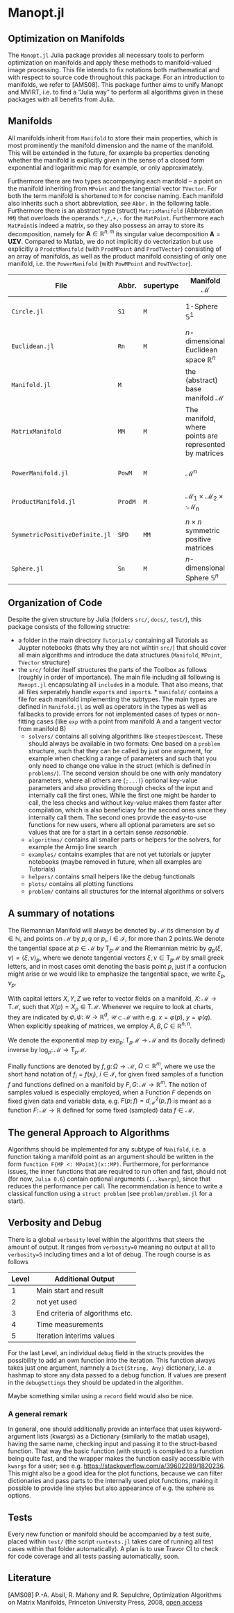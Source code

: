 # Manopt.jl
## Optimization on Manifolds
The `Manopt.jl` Julia package provides all necessary tools to perform
optimization on manifolds and apply these methods to manifold-valued image
processing. This file intends to fix notations both mathematical and with
respect to source code throughout this package. For an introduction to
manifolds, we refer to [AMS08].
This package further aims to unify Manopt and MVIRT, i.e. to find a “Julia way”
to perform all algorithms given in these packages with all benefits from Julia.

## Manifolds
All manifolds inherit from `Manifold` to store their main properties, which is
most prominently the manifold dimension and the name of the manifold. This will
be extended in the future, for example ba properties denoting whether the
manifold is explicitly given in the sense of a closed form exponential and
logarithmic map for example, or only approximately.

Furthermore there are two types accompanying each manifold – a point on the
manifold inheriting from `MPoint` and the tangential vector `TVector`. For both
the term manifold is shortened to `M` for concise naming. Each manifold also
inherits such a short abbreviation, see `Abbr.` in the following table.
Furthermore there is an abstract type (struct) `MatrixManifold` (Abbreviation `MM`) that
overloads the operands `*,/,+,-` for the `MatPoint`. Furthermore each `MatPoint`is
indeed a matrix, so they also possess an array to store its decomposition, namely
for $\mathbf{A}\in\mathbb R^{n,m}$ its singular value decomposition
$\mathbf{A} = \mathbf{U}\mathbf{\Sigma}\mathbf{V}$.
Compared to Matlab, we do not implicitly do vectorization but use explicitly a
`ProdctManifold` (with `ProdMPoint` and `ProdTVector`) consisting of an array of manifolds,
as well as the product manifold consisting of only one manifold, i.e. the `PowerManifold`
(with `PowMPoint` and `PowTVector`).

File | Abbr. |  supertype |  Manifold $\mathcal M$ | Comment
-----|-------|------------|-----------------------|---------
`Circle.jl`  | `S1`| `M` | $1$-Sphere $\mathbb S^1$ | represented as angles $p_i\in[-\pi,\pi)$
`Euclidean.jl` | `Rn` | `M` |  $n$-dimensional Euclidean space $\mathbb R^n$
`Manifold.jl`| `M`| | the (abstract) base manifold $\mathcal M$ |
`MatrixManifold` | `MM` | `M` |  The manifold, where points are represented by matrices |
`PowerManifold.jl` | `PowM` | `M` | $\mathcal M^n$ | where $n$ can be a vector |
`ProductManifold.jl` | `ProdM` | `M` | $\mathcal M_1\times \mathcal M_2\times\cdot \mathcal M_n$ | might be arranged in any array |
`SymmetricPositiveDefinite.jl` | `SPD` | `MM` |  $n\times n$ symmetric positive matrices | using the affine metric
`Sphere.jl` | `Sn` | `M` |  $n$-dimensional Sphere $\mathbb S^n$ | embedded in $\mathbb R^{n+1}$

## Organization of Code
Despite the given structure by Julia (folders `src/`, `docs/`, `test/`), this
package consists of the following structre:
* a folder in the main directory `Tutorials/` containing all Tutorials as Juypter
  notebooks (thats why they are not wihtin `src/`) that should cover all main
  algorithms and introduce the data structures (`Manifold`, `MPoint`, `TVector`
  structure)
* the `src/` folder itself structures the parts of the Toolbox as follows (roughly
  in order of importance). The main file including all following is `Manopt.jl`
  encapsulating all `include`s in a module. That also means, that all files
  seperately handle `export`s and `import`s. * `manifold/` contains a file for
  each manifold implementing the subtypes. The main types are defined in
  `Manifold.jl` as well as operators in the types as well as fallbacks to provide
  errors for not implemented cases of types or non-fitting cases (like `exp` with
  a point from manifold A and a tangent vector from manifold B)
  * `solvers/` contains all solving algorithms like `steepestDescent`.
    These should always be available in two formats: One based on a `problem`
    structure, such that they can be called by just one argument, for example
    when checking a range of parameters and such that you only need to change one
    value in the struct (which is defined in `problems/`). The second version should
    be one with only mandatory parameters, where all others are (`;...)`) optional
    key-value parameters and also providing thorough checks of the input and internally
    call the first ones. While
    the first one might be harder to call, the less checks and without key-value
    makes them faster after compilation, which is also beneficiary for the second ones
    since they internally call them. The second ones provide the easy-to-use
    functions for new users, where all optional parameters are set so values that
    are for a start in a certain sense _reasonable_.
  * `algorithms/` contains all smaller parts or helpers for the solvers, for
    example the Armijo line search
  * `examples/` contains examples that are not yet tutorials or jupyter notebooks
    (maybe removed in future, when all examples are Tutorials)
  * `helpers/` contains small helpers like the debug functionals
  * `plots/` contains all plotting functions
  * `problem/` contains all structures for the internal algorithms or solvers

## A summary of notations
The Riemannian Manifold will always be denoted by $\mathcal M$ its dimension
by $d\in\mathbb N$, and points on $\mathcal M$ by $p,q$ or $p_i$,
$i\in\mathcal I$, for more than 2 points.We denote the tangential space at
$p\in\mathcal M$ by $\mathrm{T}_p\mathcal M$ and the Riemannian metric by
$g_p(\xi,\nu) = \langle \xi,\nu\rangle_p$, where we denote tangential vectors
$\xi,\nu\in\mathrm{T}_p\mathcal M$ by small greek letters, and in most cases
omit denoting the basis point $p$, just if a confucion might arise or we
would like to emphasize the tangential space, we write $\xi_p,\nu_p$.

With capital letters $X,Y,Z$ we refer to vector fields on a manifold,
$X\colon \mathcal M \to \mathrm{T}\mathcal M$, such that $X(p) = X_p
\in \mathrm{T}\mathcal M$. Whenever we require to look at charts, they are
indicated by $\varphi,\psi\colon\mathcal U \to\mathbb R^d$,
$\mathcal U\subset\mathcal M$ with e.g. $x=\varphi(p)$, $y=\varphi(q)$.
When explicitly speaking of matrices, we employ $A,B,C\in\mathbb R^{n,n}$.

We denote the exponential map by $\exp_p\colon\mathrm{T}_p\mathcal M\to\mathcal
M$ and its (locally defined) inverse by $\log_p\colon\mathcal M
\to\mathrm{T}_p\mathcal M$.

Finally functions are denoted by $f,g\colon\Omega\to\mathcal M$,
$\Omega\subset\mathbb R^m$, where we use the short hand notation of $f_i =
f(x_i)$, $i\in\mathcal I$, for given fixed samples of a function $f$ and
functions defined on a manifold by $F,G\colon\mathcal M\to\mathbb R^m$. The
notion of samples valued is especially employed, when a Function $F$ depends
on fixed given data and variable data, e.g. $F(p;f) = d_{\mathcal M}^2(p,f)$
is meant as a function $F\colon \mathcal M\to\mathbb R$ defined for some fixed
(sampled) data $f\in\mathcal M$.

## The general Approach to Algorithms
Algorithms should be implemented for any subtype of `Manifold`, i.e. a function
taking a manifold point as an argument should be written in the form `function
F{MP <: MPoint}(x::MP)`. Furthermore, for performance issues, the inner
functions that are required to run often and fast, should not (for now, `Julia 0.6`)
contain optional arguments (`...kwargs`), since that reduces the performance per
call. The recommendation is hence to write a classical function using a `struct problem`
(see `problem/problem.jl` for a start).

## Verbosity and Debug
There is a global `verbosity` level within the algorithms that steers the amount
of output. It ranges from `verbosity=0` meaning no output at all to `verbosity=5`
including times and a lot of debug. The rough course is as follows

| Level | Additional Output     |
|-------|-----------------------|
|   1   | Main start and result |
|   2   | not yet used          |
|   3   | End criteria of algorithms etc. |
|   4   | Time measurements |
|   5   | Iteration interims values |

For the last Level, an individual `debug` field in the structs provides the
possibility to add an own function into the iteration. This function always takes
just one argument, namnely a `Dict{String, Any}` dictionary, i.e. a hashmap to
store any data passed to a debug function. If values are present in the `debugSettings`
they should be updated in the algorithm.

Maybe something similar using a `record` field would also be nice.

### A general remark
In general, one should additionally provide an interface that uses keyword-argument lists (kwargs) as a Dictionary (similarly to the matlab usage),
having the same name, checking input and passing it to the struct-based function. That way the basic function (with struct) is compiled to a function being quite fast, and the wrapper makes the function easily accessible with `kwargs` for a user; see e.g. https://stackoverflow.com/a/39602289/1820236. This might also be a good idea for the plot functions, because we can filter dictionaries and pass parts to the internally used plot functions, making it possible to provide line styles but also appearance of e.g. the sphere as options.

## Tests
Every new function or manifold should be accompanied by a test suite, placed
within `test/` (the script `runtests.jl` takes care of running all test cases
within that folder automatically).
A plan is to use Travor CI to check for code coverage and all tests passing
automatically, soon.

## Literature
[AMS08] P.-A. Absil, R. Mahony and R. Sepulchre, Optimization Algorithms on
Matrix Manifolds, Princeton University Press, 2008,
[open access](http://press.princeton.edu/chapters/absil/)
